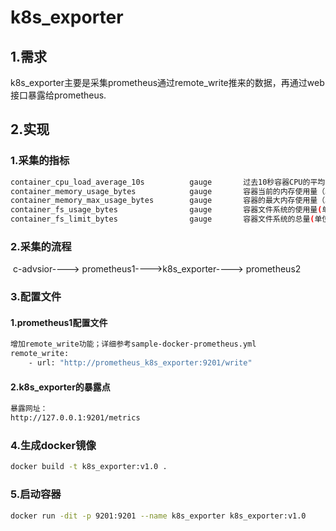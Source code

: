 # k8s_exporter

## 1.需求

​	k8s_exporter主要是采集prometheus通过remote_write推来的数据，再通过web接口暴露给prometheus.

## 2.实现

### 	1.采集的指标

~~~bash
container_cpu_load_average_10s          gauge       过去10秒容器CPU的平均负载  	     
container_memory_usage_bytes            gauge       容器当前的内存使用量（单位：字节）
container_memory_max_usage_bytes        gauge       容器的最大内存使用量（单位：字节）
container_fs_usage_bytes                gauge       容器文件系统的使用量(单位：字节)
container_fs_limit_bytes                gauge       容器文件系统的总量(单位：字节)
~~~

### 	2.采集的流程

​		c-advsior----> prometheus1---->k8s_exporter----> prometheus2

### 	3.配置文件

#### 1.prometheus1配置文件

~~~bash
增加remote_write功能；详细参考sample-docker-prometheus.yml
remote_write:
    - url: "http://prometheus_k8s_exporter:9201/write"
~~~

#### 2.k8s_exporter的暴露点

~~~bash
暴露网址：
http://127.0.0.1:9201/metrics
~~~

### 4.生成docker镜像

~~~bash
docker build -t k8s_exporter:v1.0 .
~~~

### 5.启动容器

~~~bash
docker run -dit -p 9201:9201 --name k8s_exporter k8s_exporter:v1.0
~~~







​		



